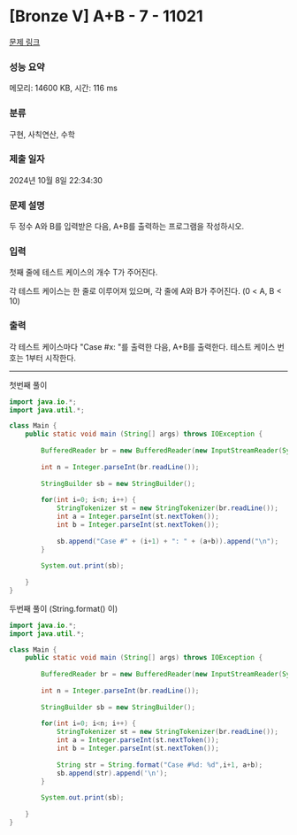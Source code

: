 # [Bronze V] A+B - 7 - 11021 

[문제 링크](https://www.acmicpc.net/problem/11021) 

### 성능 요약

메모리: 14600 KB, 시간: 116 ms

### 분류

구현, 사칙연산, 수학

### 제출 일자

2024년 10월 8일 22:34:30

### 문제 설명

<p>두 정수 A와 B를 입력받은 다음, A+B를 출력하는 프로그램을 작성하시오.</p>

### 입력 

 <p>첫째 줄에 테스트 케이스의 개수 T가 주어진다.</p>

<p>각 테스트 케이스는 한 줄로 이루어져 있으며, 각 줄에 A와 B가 주어진다. (0 < A, B < 10)</p>

### 출력 

 <p>각 테스트 케이스마다 "Case #x: "를 출력한 다음, A+B를 출력한다. 테스트 케이스 번호는 1부터 시작한다.</p>


---

첫번째 풀이

```java
import java.io.*;
import java.util.*;

class Main {
	public static void main (String[] args) throws IOException {
	    
	    BufferedReader br = new BufferedReader(new InputStreamReader(System.in));
	    
	    int n = Integer.parseInt(br.readLine());
	    
	    StringBuilder sb = new StringBuilder();
	    
	    for(int i=0; i<n; i++) {
	        StringTokenizer st = new StringTokenizer(br.readLine());
	        int a = Integer.parseInt(st.nextToken());
	        int b = Integer.parseInt(st.nextToken());
	        
	        sb.append("Case #" + (i+1) + ": " + (a+b)).append("\n");
	    }
	    
	    System.out.print(sb);
	    
	}
}   


```

두번째 풀이 (String.format() 이)

```java
import java.io.*;
import java.util.*;

class Main {
	public static void main (String[] args) throws IOException {
	    
	    BufferedReader br = new BufferedReader(new InputStreamReader(System.in));
	    
	    int n = Integer.parseInt(br.readLine());
	    
	    StringBuilder sb = new StringBuilder();
	    
	    for(int i=0; i<n; i++) {
	        StringTokenizer st = new StringTokenizer(br.readLine());
	        int a = Integer.parseInt(st.nextToken());
	        int b = Integer.parseInt(st.nextToken());
	        
	        String str = String.format("Case #%d: %d",i+1, a+b);
	        sb.append(str).append('\n');
	    }
	    
	    System.out.print(sb);
	    
	}
}   


```
